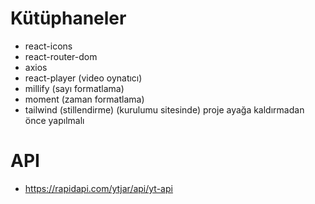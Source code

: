 # Kütüphaneler

- react-icons
- react-router-dom
- axios
- react-player (video oynatıcı)
- millify (sayı formatlama)
- moment (zaman formatlama)
- tailwind (stillendirme) (kurulumu sitesinde) proje ayağa kaldırmadan önce yapılmalı

# API

- https://rapidapi.com/ytjar/api/yt-api
